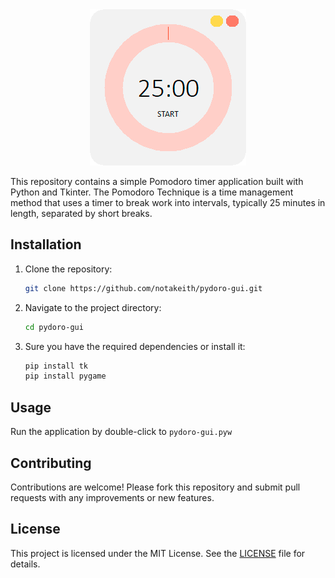 <div align="center">
  <a href="#"><img src="/preview.webp?raw=true"/></a>
</div>

This repository contains a simple Pomodoro timer application built with Python and Tkinter. The Pomodoro Technique is a time management method that uses a timer to break work into intervals, typically 25 minutes in length, separated by short breaks.

## Installation

1. Clone the repository:
    ```bash
    git clone https://github.com/notakeith/pydoro-gui.git
    ```
2. Navigate to the project directory:
    ```bash
    cd pydoro-gui
    ```
3. Sure you have the required dependencies or install it:
    ```bash
    pip install tk
    pip install pygame
    ```

## Usage

Run the application by double-click to ```pydoro-gui.pyw```

## Contributing

Contributions are welcome! Please fork this repository and submit pull requests with any improvements or new features.

## License

This project is licensed under the MIT License. See the [LICENSE](LICENSE) file for details.
